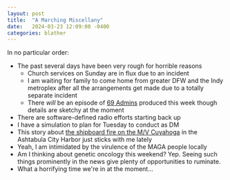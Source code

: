 ```yaml
---
layout: post
title:  "A Marching Miscellany"
date:   2024-03-23 12:09:00 -0400
categories: blather
---
```

In no particular order:

+ The past several days have been very rough for horrible reasons
  + Church services on Sunday are in flux due to an incident
  + I am waiting for family to come home from greater DFW and the Indy metroplex after all the arrangements get made due to a totally separate incident
  + There *will* be an episode of [69 Admins](https://69admins.com/) produced this week though details are sketchy at the moment
+ There are software-defined radio efforts starting back up
+ I have a simulation to plan for Tuesday to conduct as DM
+ This story about [the shipboard fire on the M/V Cuyahoga](https://www.cbc.ca/news/canada/windsor/cuyahoga-ship-fire-1.7145431) in the Ashtabula City Harbor just sticks with me lately
+ Yeah, I am intimidated by the virulence of the MAGA people locally
+ Am I thinking about genetic oncology this weekend?  Yep.  Seeing such things prominently in the news give plenty of opportunities to ruminate.
+ What a horrifying time we're in at the moment...

